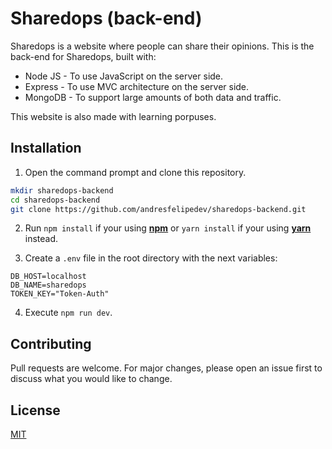 # Sharedops (back-end)

Sharedops is a website where people can share their opinions. This is the back-end for Sharedops, built with:

* Node JS - To use JavaScript on the server side.
* Express - To use MVC architecture on the server side.
* MongoDB - To support large amounts of both data and traffic.

This website is also made with learning porpuses.

## Installation

1. Open the command prompt and clone this repository.
```bash
mkdir sharedops-backend
cd sharedops-backend
git clone https://github.com/andresfelipedev/sharedops-backend.git
```

2. Run `npm install` if your using [**npm**](https://www.npmjs.com/) or `yarn install` if your using [**yarn**](https://yarnpkg.com/) instead.

3. Create a `.env` file in the root directory with the next variables:
```
DB_HOST=localhost
DB_NAME=sharedops
TOKEN_KEY="Token-Auth"
```

4. Execute `npm run dev`.

## Contributing

Pull requests are welcome. For major changes, please open an issue first to discuss what you would like to change.

## License
[MIT](https://choosealicense.com/licenses/mit/)